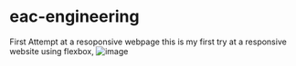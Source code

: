 # eac-engineering
First Attempt at a resoponsive webpage 
this is my first try at a responsive website using flexbox, 
![image](https://github.com/ajswanwick/eac-engineering/assets/131805705/51991f0d-3990-4337-9c71-fe04f2002742)
